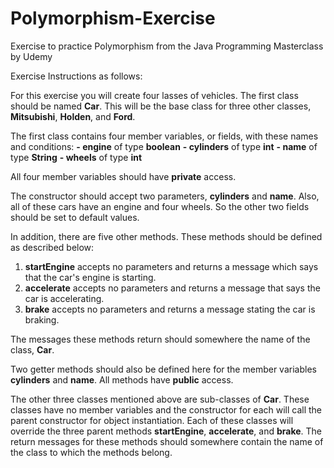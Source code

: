 # Polymorphism-Exercise
Exercise to practice Polymorphism from the Java Programming Masterclass by Udemy

Exercise Instructions as follows:

For this exercise you will create four lasses of vehicles. The first class should be named **Car**. This will be the base class for three other classes, **Mitsubishi**, **Holden**, and **Ford**.

The first class contains four member variables, or fields, with these names and conditions:
**- engine** of type **boolean**
**- cylinders** of type **int**
**- name** of type **String**
**- wheels** of type **int**

All four member variables should have **private** access.

The constructor should accept two parameters, **cylinders** and **name**. Also, all of these cars have an engine and four wheels. So the other two fields should be set to default values.

In addition, there are five other methods. These methods should be defined as described below:
1. **startEngine** accepts no parameters and returns a message which says that the car's engine is starting.
2. **accelerate** accepts no parameters and returns a message that says the car is accelerating.
3. **brake** accepts no parameters and returns a message stating the car is braking.

The messages these methods return should somewhere the name of the class, **Car**.

Two getter methods should also be defined here for the member variables **cylinders** and **name**. All methods have **public** access.

The other three classes mentioned above are sub-classes of **Car**. These classes have no member variables and the constructor for each will call the parent constructor for object instantiation. Each of these classes will override the three parent methods **startEngine**, **accelerate**, and **brake**. The return messages for these methods should somewhere contain the name of the class to which the methods belong.

